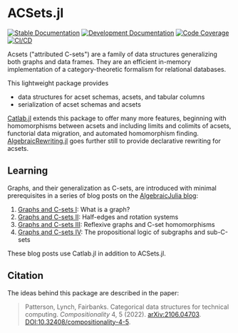 # ACSets.jl

[![Stable Documentation](https://img.shields.io/badge/docs-stable-blue.svg)](https://AlgebraicJulia.github.io/ACSets.jl/stable)
[![Development Documentation](https://img.shields.io/badge/docs-dev-blue.svg)](https://AlgebraicJulia.github.io/ACSets.jl/dev)
[![Code Coverage](https://codecov.io/gh/AlgebraicJulia/ACSets.jl/branch/main/graph/badge.svg)](https://codecov.io/gh/AlgebraicJulia/ACSetse.jl)
[![CI/CD](https://github.com/AlgebraicJulia/ACSets.jl/actions/workflows/julia_ci.yml/badge.svg)](https://github.com/AlgebraicJulia/ACSets.jl/actions/workflows/julia_ci.yml)

Acsets ("attributed C-sets") are a family of data structures generalizing both
graphs and data frames. They are an efficient in-memory implementation of a
category-theoretic formalism for relational databases.

This lightweight package provides

- data structures for acset schemas, acsets, and tabular columns
- serialization of acset schemas and acsets

[Catlab.jl](https://github.com/AlgebraicJulia/Catlab.jl) extends this package to
offer many more features, beginning with homomorphisms between acsets and
including limits and colimits of acsets, functorial data migration, and
automated homomorphism finding.
[AlgebraicRewriting.jl](https://github.com/AlgebraicJulia/AlgebraicRewriting.jl)
goes further still to provide declarative rewriting for acsets.

## Learning

Graphs, and their generalization as C-sets, are introduced with minimal
prerequisites in a series of blog posts on the [AlgebraicJulia
blog](https://blog.algebraicjulia.org/):

1. [Graphs and C-sets I](https://blog.algebraicjulia.org/post/2020/09/cset-graphs-1/):
   What is a graph?
2. [Graphs and C-sets II](https://blog.algebraicjulia.org/post/2020/09/cset-graphs-2/):
   Half-edges and rotation systems
3. [Graphs and C-sets III](https://blog.algebraicjulia.org/post/2021/04/cset-graphs-3/):
   Reflexive graphs and C-set homomorphisms
4. [Graphs and C-sets IV](https://blog.algebraicjulia.org/post/2021/09/cset-graphs-4/):
   The propositional logic of subgraphs and sub-C-sets

These blog posts use Catlab.jl in addition to ACSets.jl.

## Citation

The ideas behind this package are described in the paper:

> Patterson, Lynch, Fairbanks. Categorical data structures for technical
> computing. *Compositionality* 4, 5 (2022).
> [arXiv:2106.04703](https://arxiv.org/abs/2106.04703).
> [DOI:10.32408/compositionality-4-5](https://doi.org/10.32408/compositionality-4-5).
